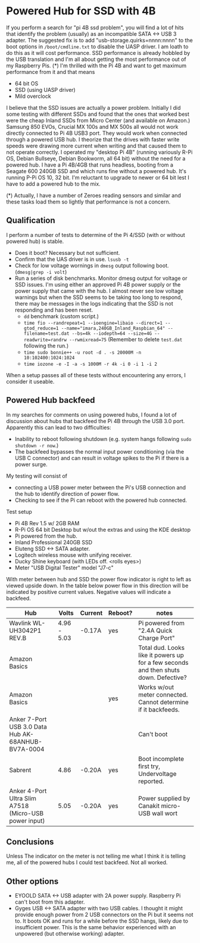 # Powered Hub for SSD with 4B

If you perform a search for "pi 4B ssd problem", you will find a lot of hits that identify the problem (usually) as an incompatible SATA <-> USB 3 adapter. The suggested fix is to add "usb-storage.quirks=nnnn:nnnn" to the boot options in `/boot/cmdline.txt` to disable the UASP driver. I am loath to do this as it will cost performance. SSD performance is already hobbled by the USB translation and I'm all about getting the most performance out of my Raspberry Pis. (*) I'm thrilled with the Pi 4B and want to get maximum performance from it and that means

* 64 bit OS
* SSD (using UASP driver)
* Mild overclock

I believe that the SSD issues are actually a power problem. Initially I did some testing with different SSDs and found that the ones that worked best were the cheap Inland SSDs from Micro Center (and available on Amazon.) Samsung 850 EVOs, Crucial MX 100s and MX 500s all would not work directly connected to Pi 4B USB3 port. They would work when connected through a powered USB hub. I theorize that the drives with faster write speeds were drawing more current when writing and that caused them to not operate correctly. I operated my "desktop Pi 4B" (running variously R-Pi OS, Debian Bullseye, Debian Bookworm, all 64 bit) without the need for a powered hub. I have a Pi 4B/4GB that runs headless, booting from a Seagate 600 240GB SSD and which runs fine without a powered hub. It's running P-Pi OS 10, 32 bit. I'm reluctant to upgrade to newer or 64 bit lest I have to add a powered hub to the mix.

(*) Actually, I have a number of Zeroes reading sensors and similar and these tasks load them so lightly that performance is not a concern.

## Qualification

I perform a number of tests to determine of the Pi 4/SSD (with or without powered hub) is stable.

* Does it boot? Necessary but not sufficient.
* Confirm that the UAS driver is in use. `lsusb -t`
* Check for low voltage wornings in `dmesg` output following boot. (`dmesg|grep -i volt`)
* Run a series of disk benchmarks. Monitor dmesg output for voltage or SSD issues. I'm using either an approved Pi 4B power supply or the power supply that came with the hub. I almost never see low voltage warnings but when the SSD seems to be taking too long to respond, there may be messages in the logs indicating that the SSD is not responding and has been reset.
    * `dd` benchmark (custom script.)
    * `time fio --randrepeat=1 --ioengine=libaio --direct=1 --gtod_reduce=1 --name="imara,240GB_Inland_Raspbian_64" --filename=test.dat --bs=4k --iodepth=64 --size=4G --readwrite=randrw --rwmixread=75` (Remember to delete `test.dat` following the run.)
    * `time sudo bonnie++ -u root -d . -s 20000M -n 10:102400:1024:1024`
    * `time iozone -e -I -a -s 1000M -r 4k -i 0 -i 1 -i 2`

When a setup passes all of these tests without encountering any errors, I consider it useable.

## Powered Hub backfeed

In my searches for comments on using powered hubs, I found a lot of discussion about hubs that backfeed the Pi 4B through the USB 3.0 port. Apparently this can lead to two difficulties:

* Inability to reboot following shutdown (e.g. system hangs following `sudo shutdown -r now`.)
* The backfeed bypasses the normal input power conditioning (via the USB C connector) and can result in voltage spikes to the Pi if there is a power surge.

My testing will consist of 

* connecting a USB power meter between the Pi's USB connection and the hub to identify direction of power flow.
* Checking to see if the Pi can reboot with the powered hub connected. 

Test setup

* Pi 4B Rev 1.5 w/ 2GB RAM
* R-Pi OS 64 bit Desktop but w/out the extras and using the KDE desktop
* Pi powered from the hub.
* Inland Professional 240GB SSD
* Eluteng SSD <-> SATA adapter.
* Logitech wireless mouse with unifying receiver.
* Ducky Shine keyboard (with LEDs off. \<rolls eyes\>)
* Meter "USB Digital Tester" model "J7-c"

With meter between hub and SSD the power flow indicator is right to left as viewed upside down. In the table below power flow in this direction will be indicated by positive current values. Negative values will indicate a backfeed.

|Hub|Volts|Current|Reboot?|notes|
|---|---|---|---|---|
|Wavlink WL-UH3042P1 REV.B|4.96 - 5.03|-0.17A|yes|Pi powered from "2.4A Quick Charge Port"|
|Amazon Basics||||Total dud. Looks like it powers up for a few seconds and then shuts down. Defective?|
|Amazon Basics|||yes|Works w/out meter connected. Cannot determine if it backfeeds.|
|Anker 7-Port USB 3.0 Data Hub AK-68ANHUB-BV7A-0004 ||||Can't boot|
|Sabrent|4.86|-0.20A|yes|Boot incomplete first try, Undervoltage reported.|
|Anker 4-Port Ultra Slim A7518 (Micro-USB power input)|5.05|-0.20A|yes|Power supplied by Canakit micro-USB wall wort|

## Conclusions

Unless The indicator on the meter is not telling me what I think it is telling me, all of the powered hubs I could test backfeed. Not all worked.

## Other options

* EYOOLD SATA <-> USB adapter with 2A power supply. Raspberry Pi can't boot from this adapter.
*  Gyges USB <-> SATA adapter with two USB cables. I thought it might provide enough power from 2 USB connectors on the Pi but it seems not to. It boots OK and runs for a while before the SSD hangs, likely due to insufficient power. This is the same behavior experienced with an unpowered (but otherwise working) adapter.
